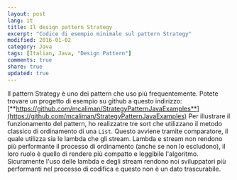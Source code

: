 ```yaml
---
layout: post
lang: it
title: Il design pattern Strategy
excerpt: "Codice di esempio minimale sul pattern Strategy"
modified: 2016-01-02
category: Java
tags: [Italian, Java, "Design Pattern"]
comments: true
share: true
updated: true
---
```


Il pattern Strategy è uno dei pattern che uso più frequentemente. 
Potete trovare un progetto di esempio su github a questo indirizzo:
[**https://github.com/mcaliman/StrategyPatternJavaExamples**](https://github.com/mcaliman/StrategyPatternJavaExamples)
Per illustrare il funzionamento del pattern, ho realizzatre tre sort che utilizzano il metodo classico di ordinamento
di una `List`. Questo avviene tramite comparatore, il quale utilizza sia le lambda che gli stream.
Lambda e stream non rendono più performante il processo di ordinamento (anche se non lo escludono), il loro
ruolo è quello di rendere più compatto e leggibile l'algoritmo.
Sicuramente l'uso delle lambda e degli stream rendono noi sviluppatori più performanti nel processo di codifica
e questo non è un dato trascurabile.
